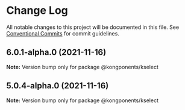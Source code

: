 # Change Log

All notable changes to this project will be documented in this file.
See [Conventional Commits](https://conventionalcommits.org) for commit guidelines.

## 6.0.1-alpha.0 (2021-11-16)

**Note:** Version bump only for package @kongponents/kselect





## 5.0.4-alpha.0 (2021-11-16)

**Note:** Version bump only for package @kongponents/kselect
